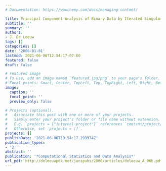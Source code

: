 ```yaml
---
# Documentation: https://wowchemy.com/docs/managing-content/

title: Principal Component Analysis of Binary Data by Iterated Singular Value Decomposition
subtitle: ''
summary: ''
authors:
- J. De Leeuw
tags: []
categories: []
date: '2006-01-01'
lastmod: 2021-06-06T12:54:17-07:00
featured: false
draft: false

# Featured image
# To use, add an image named `featured.jpg/png` to your page's folder.
# Focal points: Smart, Center, TopLeft, Top, TopRight, Left, Right, BottomLeft, Bottom, BottomRight.
image:
  caption: ''
  focal_point: ''
  preview_only: false

# Projects (optional).
#   Associate this post with one or more of your projects.
#   Simply enter your project's folder or file name without extension.
#   E.g. `projects = ["internal-project"]` references `content/project/deep-learning/index.md`.
#   Otherwise, set `projects = []`.
projects: []
publishDate: '2021-06-06T19:54:17.299974Z'
publication_types:
- '2'
abstract: ''
publication: '*Computational Statistics and Data Analysis*'
url_pdf: http://deleeuwpdx.net/janspubs/2006/articles/deleeuw_A_06b.pdf
---
```

